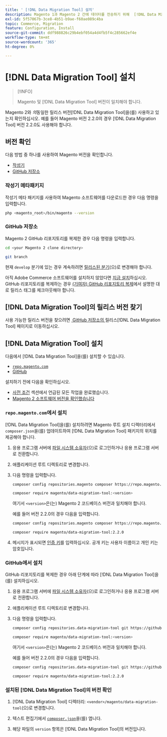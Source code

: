 ```yaml
---
title: ' [!DNL Data Migration Tool] 설치'
description: Magento 1과 Magento 2 간에 데이터를 전송하기 위해  [!DNL Data Migration Tool] 을(를) 설치하는 방법을 알아봅니다.
exl-id: 5f57067b-3ce8-4b51-b9ae-f60ae089c4ba
topic: Commerce, Migration
feature: Configuration, Install
source-git-commit: ddf988826c29b4ebf054a4d4fb5f4c285662ef4e
workflow-type: tm+mt
source-wordcount: '365'
ht-degree: 0%

---
```


# [!DNL Data Migration Tool] 설치

>[!INFO]
>
>Magento 및 [!DNL Data Migration Tool] 버전이 일치해야 합니다.


Magento 2와 *의*&#x200B;동일한 릴리스 버전[!DNL Data Migration Tool]을(를) 사용하고 있는지 확인하십시오. 예를 들어 Magento 버전 2.2.0의 경우 [!DNL Data Migration Tool] 버전 2.2.0도 사용해야 합니다.

## 버전 확인

다음 방법 중 하나를 사용하여 Magento 버전을 확인합니다.

- [작성기](#composer-metapackage)
- [GitHub 저장소](#github-repository)

### 작성기 메타패키지

작성기 메타 패키지를 사용하여 Magento 소프트웨어를 다운로드한 경우 다음 명령을 입력합니다.

```bash
php <magento_root>/bin/magento --version
```

### GitHub 저장소

Magento 2 GitHub 리포지토리를 복제한 경우 다음 명령을 입력합니다.

```bash
cd <your Magento 2 clone directory>
```

```bash
git branch
```

현재 `develop` 분기에 있는 경우 계속하려면 [릴리스된 분기](https://developer.adobe.com/commerce/contributor/guides/install/change-version/)&#x200B;(으)로 변경해야 합니다.

아직 Adobe Commerce 소프트웨어를 설치하지 않았다면 [지금 설치](../../installation/prerequisites/commerce.md)하십시오.
GitHub 리포지토리를 복제하는 경우 [(기여자) GitHub 리포지토리 복제](https://developer.adobe.com/commerce/contributor/guides/install/clone-repository/)에서 설명한 대로 릴리스 태그를 체크아웃해야 합니다.

## [!DNL Data Migration Tool]의 릴리스 버전 찾기

사용 가능한 릴리스 버전을 찾으려면 [&#x200B; GitHub 저장소의 &#x200B;](https://github.com/magento/data-migration-tool/releases)릴리스[!DNL Data Migration Tool] 페이지로 이동하십시오.

## [!DNL Data Migration Tool] 설치

다음에서 [!DNL Data Migration Tool]을(를) 설치할 수 있습니다.

- [`repo.magento.com`](#install-from-repomagentocom)
- [GitHub](#install-from-github)

설치하기 전에 다음을 확인하십시오.

- [사전 조건](prerequisites.md) 섹션에서 언급된 모든 작업을 완료했습니다.
- [Magento 2 소프트웨어 버전을 확인했습니다](install.md#check-your-version)

### `repo.magento.com`에서 설치

[!DNL Data Migration Tool]을(를) 설치하려면 Magento 루트 설치 디렉터리에서 `composer.json`을(를) 업데이트하여 [!DNL Data Migration Tool] 패키지의 위치를 제공해야 합니다.

1. 응용 프로그램 서버에 [파일 시스템 소유자](../../installation/prerequisites/file-system/overview.md)(으)로 로그인하거나 응용 프로그램 서버로 전환합니다.
1. 애플리케이션 루트 디렉토리로 변경합니다.
1. 다음 명령을 입력합니다.

   ```bash
   composer config repositories.magento composer https://repo.magento.com
   ```

   ```bash
   composer require magento/data-migration-tool:<version>
   ```

   여기서 `<version>`은(는) Magento 2 코드베이스 버전과 일치해야 합니다.

   예를 들어 버전 2.2.0의 경우 다음을 입력합니다.

   ```bash
   composer config repositories.magento composer https://repo.magento.com
   ```

   ```bash
   composer require magento/data-migration-tool:2.2.0
   ```

1. 메시지가 표시되면 [인증 키](../../installation/prerequisites/authentication-keys.md)를 입력하십시오. 공개 키는 사용자 이름이고 개인 키는 암호입니다.

### GitHub에서 설치

GitHub 리포지토리를 복제한 경우 아래 단계에 따라 [!DNL Data Migration Tool]을(를) 설치하십시오.

1. 응용 프로그램 서버에 [파일 시스템 소유자](../../installation/prerequisites/file-system/overview.md)(으)로 로그인하거나 응용 프로그램 서버로 전환합니다.
1. 애플리케이션 루트 디렉토리로 변경합니다.
1. 다음 명령을 입력합니다.

   ```bash
   composer config repositories.data-migration-tool git https://github.com/magento/data-migration-tool
   ```

   ```bash
   composer require magento/data-migration-tool:<version>
   ```

   여기서 `<version>`은(는) Magento 2 코드베이스 버전과 일치해야 합니다.

   예를 들어 버전 2.2.0의 경우 다음을 입력합니다.

   ```bash
   composer config repositories.data-migration-tool git https://github.com/magento/data-migration-tool
   ```

   ```bash
   composer require magento/data-migration-tool:2.2.0
   ```

### 설치된 [!DNL Data Migration Tool]의 버전 확인

1. [!DNL Data Migration Tool] 디렉터리: `<vendor>/magento/data-migration-tool`(으)로 변경합니다.

1. 텍스트 편집기에서 [`composer.json`](https://github.com/magento/data-migration-tool/blob/2.4/composer.json)을(를) 엽니다.

1. 해당 파일의 `version` 항목은 [!DNL Data Migration Tool]의 버전입니다.
